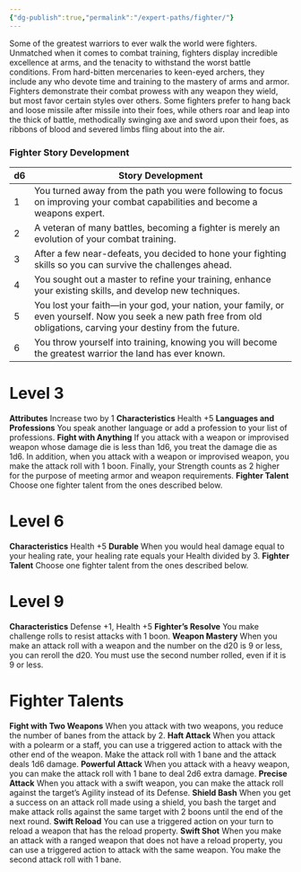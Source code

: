 ```yaml
---
{"dg-publish":true,"permalink":"/expert-paths/fighter/"}
---
```


Some of the greatest warriors to ever walk the world were fighters. Unmatched when it comes to combat training, fighters display incredible excellence at arms, and the tenacity to withstand the worst battle conditions. From hard-bitten mercenaries to keen-eyed archers, they include any who devote time and training to the mastery of arms and armor.
Fighters demonstrate their combat prowess with any weapon they wield, but most favor certain styles over others. Some fighters prefer to hang back and loose missile after missile into their foes, while others roar and leap into the thick of battle, methodically swinging axe and sword upon their foes, as ribbons of blood and severed limbs fling about into the air.
### Fighter Story Development

| d6  | Story Development                                                                                                                                                     |
| --- | --------------------------------------------------------------------------------------------------------------------------------------------------------------------- |
| 1   | You turned away from the path you were following to focus on improving your combat capabilities and become a weapons expert.                                          |
| 2   | A veteran of many battles, becoming a fighter is merely an evolution of your combat training.                                                                         |
| 3   | After a few near-defeats, you decided to hone your fighting skills so you can survive the challenges ahead.                                                           |
| 4   | You sought out a master to refine your training, enhance your existing skills, and develop new techniques.                                                            |
| 5   | You lost your faith—in your god, your nation, your family, or even yourself. Now you seek a new path free from old obligations, carving your destiny from the future. |
| 6   | You throw yourself into training, knowing you will become the greatest warrior the land has ever known.                                                               |
# Level 3
**Attributes** Increase two by 1
**Characteristics** Health +5
**Languages and Professions** You speak another language or add a profession to your list of professions.
**Fight with Anything** If you attack with a weapon or improvised weapon whose damage die is less than 1d6, you treat the damage die as 1d6. In addition, when you attack with a weapon or improvised weapon, you make the attack roll with 1 boon. Finally, your Strength counts as 2 higher for the purpose of meeting armor and weapon requirements.
**Fighter Talent** Choose one fighter talent from the ones described below.
# Level 6
**Characteristics** Health +5
**Durable** When you would heal damage equal to your healing rate, your healing rate equals your Health divided by 3.
**Fighter Talent** Choose one fighter talent from the ones described below.
# Level 9
**Characteristics** Defense +1, Health +5
**Fighter’s Resolve** You make challenge rolls to resist attacks with 1 boon.
**Weapon Mastery** When you make an attack roll with a weapon and the number on the d20 is 9 or less, you can reroll the d20. You must use the second number rolled, even if it is 9 or less.
# Fighter Talents
**Fight with Two Weapons** When you attack with two weapons, you reduce the number of banes from the attack by 2.
**Haft Attack** When you attack with a polearm or a staff, you can use a triggered action to attack with the other end of the weapon. Make the attack roll with 1 bane and the attack deals 1d6 damage.
**Powerful Attack** When you attack with a heavy weapon, you can make the attack roll with 1 bane to deal 2d6 extra damage.
**Precise Attack** When you attack with a swift weapon, you can make the attack roll against the target’s Agility instead of its Defense.
**Shield Bash** When you get a success on an attack roll made using a shield, you bash the target and make attack rolls against the same target with 2 boons until the end of the next round.
**Swift Reload** You can use a triggered action on your turn to reload a weapon that has the reload property.
**Swift Shot** When you make an attack with a ranged weapon that does not have a reload property, you can use a triggered action to attack with the same weapon. You make the second attack roll with 1 bane.